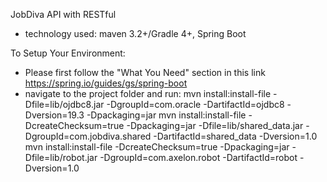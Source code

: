 JobDiva API with RESTful

- technology used: maven 3.2+/Gradle 4+, Spring Boot

To Setup Your Environment:
- Please first follow the "What You Need" section  in this link https://spring.io/guides/gs/spring-boot
- navigate to the project folder and run:
mvn install:install-file -Dfile=lib/ojdbc8.jar  -DgroupId=com.oracle -DartifactId=ojdbc8 -Dversion=19.3 -Dpackaging=jar
mvn install:install-file -DcreateChecksum=true -Dpackaging=jar -Dfile=lib/shared_data.jar -DgroupId=com.jobdiva.shared -DartifactId=shared_data -Dversion=1.0
mvn install:install-file -DcreateChecksum=true -Dpackaging=jar -Dfile=lib/robot.jar -DgroupId=com.axelon.robot -DartifactId=robot -Dversion=1.0

